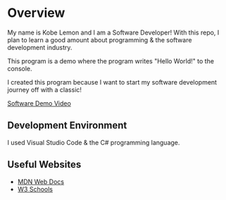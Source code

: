 # Overview

My name is Kobe Lemon and I am a Software Developer! With this repo, I plan to learn a good amount about programming & the software development industry.

This program is a demo where the program writes "Hello World!" to the console.

I created this program because I want to start my software development journey off with a classic!

[Software Demo Video](https://www.youtube.com/watch?v=-s2TUZDD0G0)

## Development Environment

I used Visual Studio Code & the C# programming language.

## Useful Websites

- [MDN Web Docs](https://developer.mozilla.org/en-US/)
- [W3 Schools](https://www.w3schools.com/)
